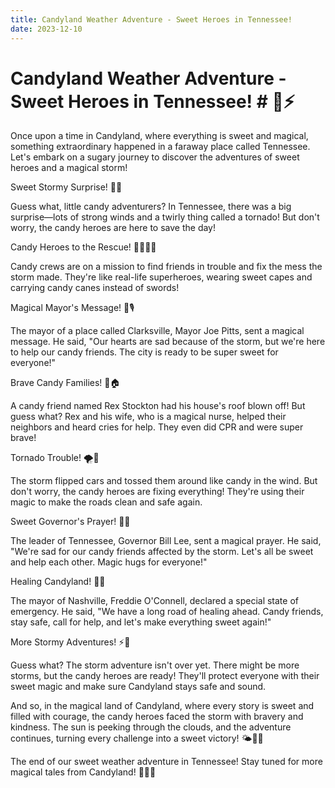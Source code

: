 ```yaml
---
title: Candyland Weather Adventure - Sweet Heroes in Tennessee!
date: 2023-12-10
---
```

# Candyland Weather Adventure - Sweet Heroes in Tennessee! # 🍭⚡

Once upon a time in Candyland, where everything is sweet and magical, something extraordinary happened in a faraway place called Tennessee. Let's embark on a sugary journey to discover the adventures of sweet heroes and a magical storm!

Sweet Stormy Surprise! 🌈🍬

Guess what, little candy adventurers? In Tennessee, there was a big surprise—lots of strong winds and a twirly thing called a tornado! But don't worry, the candy heroes are here to save the day!

Candy Heroes to the Rescue! 🦸‍♂️🦸‍♀️

Candy crews are on a mission to find friends in trouble and fix the mess the storm made. They're like real-life superheroes, wearing sweet capes and carrying candy canes instead of swords!

Magical Mayor's Message! 🍬🎙️

The mayor of a place called Clarksville, Mayor Joe Pitts, sent a magical message. He said, "Our hearts are sad because of the storm, but we're here to help our candy friends. The city is ready to be super sweet for everyone!"

Brave Candy Families! 🍫🏠

A candy friend named Rex Stockton had his house's roof blown off! But guess what? Rex and his wife, who is a magical nurse, helped their neighbors and heard cries for help. They even did CPR and were super brave!

Tornado Trouble! 🌪️🚗

The storm flipped cars and tossed them around like candy in the wind. But don't worry, the candy heroes are fixing everything! They're using their magic to make the roads clean and safe again.

Sweet Governor's Prayer! 🙏🍭

The leader of Tennessee, Governor Bill Lee, sent a magical prayer. He said, "We're sad for our candy friends affected by the storm. Let's all be sweet and help each other. Magic hugs for everyone!"

Healing Candyland! 🌟🍬

The mayor of Nashville, Freddie O'Connell, declared a special state of emergency. He said, "We have a long road of healing ahead. Candy friends, stay safe, call for help, and let's make everything sweet again!"

More Stormy Adventures! ⚡🍭

Guess what? The storm adventure isn't over yet. There might be more storms, but the candy heroes are ready! They'll protect everyone with their sweet magic and make sure Candyland stays safe and sound.

And so, in the magical land of Candyland, where every story is sweet and filled with courage, the candy heroes faced the storm with bravery and kindness. The sun is peeking through the clouds, and the adventure continues, turning every challenge into a sweet victory! 🌤️🍬🌈

The end of our sweet weather adventure in Tennessee! Stay tuned for more magical tales from Candyland! 📖🍭✨
